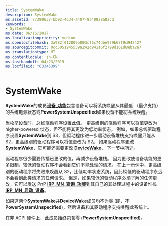 ```yaml
---
title: SystemWake
description: SystemWake
ms.assetid: 77390637-bb92-4634-a407-9a409a8a8acd
keywords:
- SystemWake
ms.date: 06/16/2017
ms.localizationpriority: medium
ms.openlocfilehash: 3a982f012809b803cf6c74dbe979b67f9d942427
ms.sourcegitcommit: 0cc5051945559a242d941a6f2799d161d8eba2a7
ms.translationtype: MT
ms.contentlocale: zh-CN
ms.lasthandoff: 04/23/2019
ms.locfileid: "63345399"
---
```

# <a name="systemwake"></a>SystemWake





**SystemWake**的成员[**设备\_功能**](https://msdn.microsoft.com/library/windows/hardware/ff543095)包含设备可以将系统唤醒从其最低 （最少支持） 的系统电源状态或**PowerSystemUnspecified**如果设备不能将系统唤醒。

当枚举设备时，总线驱动程序设置此值。 更高级别的驱动程序可以将值更改为 higher-powered 状态，但不能将其更改为低功率状态。 例如，如果总线驱动程序设置**SystemWake**到 S3，但驱动程序进一步启动设备堆栈支持唤醒只能从 S2，更高级别的驱动程序可以将值更改为 S2。 如果驱动程序更改**SystemWake**，它可能还需要更改[ **DeviceWake**](devicewake.md)、 下一节中所述。

驱动程序很少需要传播已更改的值，再减少设备堆栈。 因为更改使设备功能的更多限制，较低的驱动程序不会看到它们不能处理的请求。 在上一示例中，更高级别的驱动程序将失败来唤醒从 S2，比低功率状态系统，因此较低的驱动程序永远不会看到此类请求的任何请求。 但是，如果较低的驱动程序必须了解的任何更改，它可以发送 PnP [ **IRP\_MN\_查询\_功能**](https://msdn.microsoft.com/library/windows/hardware/ff551664)到其自己的其处理过程中的设备堆栈[ **IRP\_MN\_启动\_设备**](https://msdn.microsoft.com/library/windows/hardware/ff551749)。

如果这两个**SystemWake**并**DeviceWake**成员均不为零 (即，不**PowerSystemUnspecified**)，然后设备和其驱动程序支持唤醒此系统上。

在非 ACPI 硬件上，此成员始终包含零 (**PowerSystemUnspecified**)。

 

 




